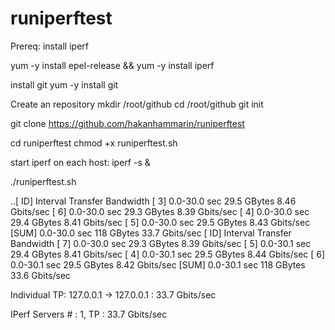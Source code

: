 # runiperftest
Prereq:
install iperf

yum -y install epel-release && yum -y install iperf

install git
yum -y install git

Create an repository
mkdir /root/github
cd /root/github
git init

git clone https://github.com/hakanhammarin/runiperftest

cd runiperftest
chmod +x runiperftest.sh

start iperf on each host:
iperf -s &

./runiperftest.sh 


..[ ID] Interval       Transfer     Bandwidth
[  3]  0.0-30.0 sec  29.5 GBytes  8.46 Gbits/sec
[  6]  0.0-30.0 sec  29.3 GBytes  8.39 Gbits/sec
[  4]  0.0-30.0 sec  29.4 GBytes  8.41 Gbits/sec
[  5]  0.0-30.0 sec  29.5 GBytes  8.43 Gbits/sec
[SUM]  0.0-30.0 sec   118 GBytes  33.7 Gbits/sec
[ ID] Interval       Transfer     Bandwidth
[  7]  0.0-30.0 sec  29.3 GBytes  8.39 Gbits/sec
[  5]  0.0-30.1 sec  29.4 GBytes  8.41 Gbits/sec
[  4]  0.0-30.1 sec  29.5 GBytes  8.44 Gbits/sec
[  6]  0.0-30.1 sec  29.5 GBytes  8.42 Gbits/sec
[SUM]  0.0-30.1 sec   118 GBytes  33.6 Gbits/sec

Individual TP:
127.0.0.1 -> 127.0.0.1 : 33.7 Gbits/sec

IPerf Servers # : 1, TP : 33.7 Gbits/sec
